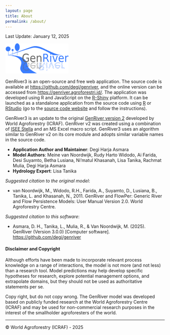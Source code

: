 ```yaml
---
layout: page
title: About
permalink: /about/
---
```

Last Update: January 12, 2025

<img src="../docs/images/genriver_2010.svg" width="200"/>

GenRiver3 is an open-source and free web application. The source code is available at https://github.com/degi/genriver, and the online version can be accessed from https://genriver.agroforestri.id/. The application was developed using R and JavaScript on the [R-Shiny](https://shiny.posit.co/) platform. It can be launched as a standalone application from the source code using [R](https://www.r-project.org/) or [RStudio](https://posit.co/products/open-source/rstudio/) (go to the [source code website](https://github.com/degi/genriver) and follow the instructions).

GenRiver3 is an update to the original [GenRiver version 2](https://www.worldagroforestry.org/output/genriver-generic-river-model-river-flow) developed by World Agroforestry (ICRAF). GenRiver v2 was created using a combination of [ISEE Stella](https://www.iseesystems.com/) and an MS Excel macro script. GenRiver3 uses an algorithm similar to GenRiver v2 on its core module and adopts similar variable names in the source code. 

- **Application Author and Maintainer**: Degi Harja Asmara
- **Model Authors**: Meine van Noordwijk, Rudy Harto Widodo, Ai Farida, Desi Suyamto, Betha Lusiana, Ni’matul Khasanah, Lisa Tanika, Rachmat Mulia, Degi Harja Asmara
- **Hydrology Expert**: Lisa Tanika

*Suggested citation to the original model*:

- van Noordwijk, M., Widodo, R.H., Farida, A., Suyamto, D., Lusiana, B., Tanika, L. and Khasanah, N., 2011. GenRiver and FlowPer: Generic River and Flow Persistence Models: User Manual Version 2.0. World Agroforestry Centre.

*Suggested citation to this software*:

- Asmara, D. H., Tanika, L., Mulia, R., & Van Noordwijk, M. (2025). GenRiver (Version 3.0.0) [Computer software]. https://github.com/degi/genriver

#### Disclaimer and Copyright

Although efforts have been made to incorporate relevant process knowledge on a range of interactions, the model is not more (and not less) than a research tool. Model predictions may help develop specific hypotheses for research, explore potential management options, and extrapolate domains, but they should not be used as authoritative statements per se.

Copy right, but do not copy wrong. The GenRiver model was developed based on publicly funded research at the World Agroforestry Centre (ICRAF) and may be used for non-commercial research purposes in the interest of the smallholder agroforesters of the world.

---

&copy; World Agroforestry (ICRAF) - 2025
